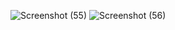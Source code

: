 ![Screenshot (55)](https://github.com/user-attachments/assets/62bb249e-3f45-4dc9-a055-791c778e4436)
![Screenshot (56)](https://github.com/user-attachments/assets/5c96981e-a80d-4c86-8453-e22370fc4d2d)
